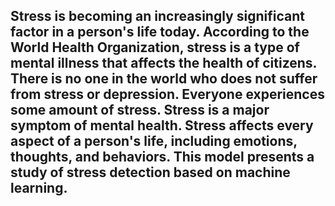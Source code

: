 ## Stress is becoming an increasingly significant factor in a person's life today. According to the World Health Organization, stress is a type of mental illness that affects the health of citizens. There is no one in the world who does not suffer from stress or depression. Everyone experiences some amount of stress. Stress is a major symptom of mental health. Stress affects every aspect of a person's life, including emotions, thoughts, and behaviors. This model presents a study of stress detection based on machine learning. 
